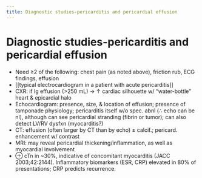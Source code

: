 ```yaml
---
title: Diagnostic studies-pericarditis and pericardial effusion
---
```

# Diagnostic studies-pericarditis and pericardial effusion

* Need ≥2 of the following: chest pain (as noted above), friction rub, ECG findings, effusion
* [[typical electrocardiogram in a patient with acute pericarditis]]
* CXR: if lg effusion (>250 mL) → ↑ cardiac silhouette w/ “water-bottle” heart & epicardial halo
* Echocardiogram: presence, size, & location of effusion; presence of tamponade physiology; pericarditis itself w/o spec. abnl (∴ echo can be nl), although can see pericardial stranding (fibrin or tumor); can also detect LV/RV dysfxn (myocarditis?)
* CT: effusion (often larger by CT than by echo) ± calcif.; pericard. enhancement w/ contrast
* MRI: may reveal pericardial thickening/inflammation, as well as myocardial involvement
* ⊕ cTn in ~30%, indicative of concomitant myocarditis (JACC 2003;42:2144). Inflammatory biomarkers (ESR, CRP) elevated in 80% of presentations; CRP predicts recurrence.
